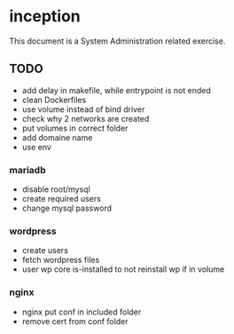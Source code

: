 # inception
This document is a System Administration related exercise.

## TODO
- add delay in makefile, while entrypoint is not ended
- clean Dockerfiles
- use volume instead of bind driver
- check why 2 networks are created
- put volumes in correct folder
- add domaine name
- use env

### mariadb
- disable root/mysql
- create required users
- change mysql password
 
### wordpress
- create users
- fetch wordpress files
- user wp core is-installed to not reinstall wp if in volume

### nginx
- nginx put conf in included folder
- remove cert from conf folder
